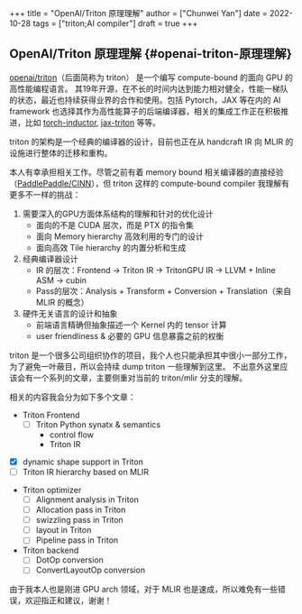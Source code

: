+++
title = "OpenAI/Triton 原理理解"
author = ["Chunwei Yan"]
date = 2022-10-28
tags = ["triton;AI compiler"]
draft = true
+++

## OpenAI/Triton 原理理解 {#openai-triton-原理理解}

[openai/triton](https://github.com/openai/triton)（后面简称为 triton） 是一个编写 compute-bound 的面向 GPU 的高性能编程语言。
其19年开源，在不长的时间内达到能力相对健全，性能一梯队的状态，最近也持续获得业界的合作和使用。包括 Pytorch，JAX 等在内的 AI framework 也选择其作为高性能算子的后端编译器，相关的集成工作正在积极推进，比如 [torch-inductor](https://dev-discuss.pytorch.org/t/torchinductor-a-pytorch-native-compiler-with-define-by-run-ir-and-symbolic-shapes/747), [jax-triton](https://github.com/jax-ml/jax-triton) 等等。

triton 的架构是一个经典的编译器的设计，目前也正在从 handcraft IR 向 MLIR 的设施进行整体的迁移和重构。

本人有幸承担相关工作。尽管之前有着 memory bound 相关编译器的直接经验（[PaddlePaddle/CINN](https://github.com/PaddlePaddle/CINN)），但 triton 这样的 compute-bound compiler 我理解有更多不一样的挑战：

1.  需要深入的GPU方面体系结构的理解和针对的优化设计
    -   面向的不是 CUDA 层次，而是 PTX 的指令集
    -   面向 Memory hierarchy 高效利用的专门的设计
    -   面向高效 Tile hierarchy 的内置分析和生成
2.  经典编译器设计
    -   IR 的层次：Frontend -&gt; Triton IR -&gt; TritonGPU IR -&gt; LLVM + Inline ASM -&gt; cubin
    -   Pass的层次：Analysis + Transform + Conversion + Translation（来自 MLIR 的概念）
3.  硬件无关语言的设计和抽象
    -   前端语言精确但抽象描述一个 Kernel 内的 tensor 计算
    -   user friendliness &amp; 必要的 GPU 信息暴露之前的权衡

triton 是一个很多公司组织协作的项目，我个人也只能承担其中很小一部分工作，为了避免一叶蔽目，所以会持续 dump triton 一些理解到这里。
不出意外这里应该会有一个系列的文章，主要侧重对当前的 triton/mlir 分支的理解。

相关的内容我会分为如下多个文章：

-   Triton Frontend
    -   [ ] Triton Python synatx &amp; semantics
        -   control flow
        -   Triton IR
-   [X] dynamic shape support in Triton
-   [ ] Triton IR hierarchy based on MLIR
-   Triton optimizer
    -   [ ] Alignment analysis in Triton
    -   [ ] Allocation pass in Triton
    -   [ ] swizzling pass in Triton
    -   [ ] layout in Triton
    -   [ ] Pipeline pass in Triton
-   Triton backend
    -   [ ] DotOp conversion
    -   [ ] ConvertLayoutOp conversion

由于我本人也是刚进 GPU arch 领域，对于 MLIR 也是速成，所以难免有一些错误，欢迎指正和建议，谢谢！
